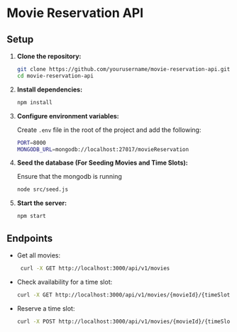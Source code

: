 # Movie Reservation API

## Setup

1. **Clone the repository:**

   ```bash
   git clone https://github.com/yourusername/movie-reservation-api.git
   cd movie-reservation-api
   ```

2. **Install dependencies:**

   ```bash
   npm install
   ```

3. **Configure environment variables:**

   Create `.env` file in the root of the project and add the following:

   ```bash
   PORT=8000
   MONGODB_URL=mongodb://localhost:27017/movieReservation
   ```

4. **Seed the database (For Seeding Movies and Time Slots):**

    Ensure that the mongodb is running

   ```bash
   node src/seed.js
   ```

5. **Start the server:**

   ```bash
   npm start
   ```

## Endpoints

- Get all movies:
  
   ```bash
    curl -X GET http://localhost:3000/api/v1/movies
   ```

- Check availability for a time slot:
  
   ```bash
   curl -X GET http://localhost:3000/api/v1/movies/{movieId}/{timeSlotId}
   ```

- Reserve a time slot:

   ```bash
   curl -X POST http://localhost:3000/api/v1/movies/{movieId}/{timeSlotId}